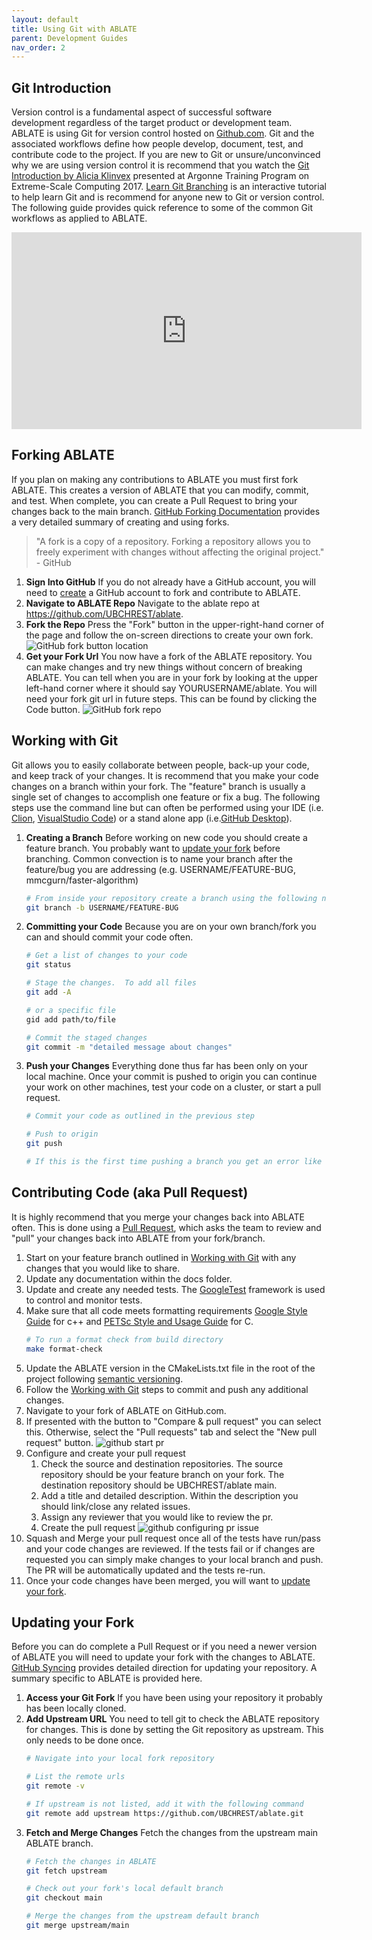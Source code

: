 ```yaml
---
layout: default
title: Using Git with ABLATE
parent: Development Guides
nav_order: 2
---
```


## Git Introduction

Version control is a fundamental aspect of successful software development regardless of the target product or development team.  ABLATE is using Git for version control hosted on [Github.com](https://github.com/UBCHREST/ablate).  Git and the associated workflows define how people develop, document, test, and contribute code to the project.  If you are new to Git or unsure/unconvinced why we are using version control it is recommend that you watch the [Git Introduction by Alicia Klinvex](https://www.youtube.com/watch?v=0dkvuC8MzPI) presented at Argonne Training Program on Extreme-Scale Computing 2017.  [Learn Git Branching](https://learngitbranching.js.org) is an interactive tutorial to help learn Git and is recommend for anyone new to Git or version control. The following guide provides quick reference to some of the common Git workflows as applied to ABLATE.

<iframe width="560" height="315" src="https://www.youtube-nocookie.com/embed/0dkvuC8MzPI" title="YouTube video player" frameborder="0" allow="accelerometer; autoplay; clipboard-write; encrypted-media; gyroscope; picture-in-picture" allowfullscreen></iframe>

## Forking ABLATE
If you plan on making any contributions to ABLATE you must first fork ABLATE.  This creates a version of ABLATE that you can modify, commit, and test. When complete, you can create a Pull Request to bring your changes back to the main branch. [GitHub Forking Documentation](https://docs.github.com/en/github/getting-started-with-github/fork-a-repo) provides a very detailed summary of creating and using forks.

> "A fork is a copy of a repository. Forking a repository allows you to freely experiment with changes without affecting the original project." - GitHub

1. **Sign Into GitHub**  If you do not already have a GitHub account, you will need to [create](https://github.com/join) a GitHub account to fork and contribute to ABLATE.  
1. **Navigate to ABLATE Repo** Navigate to the ablate repo at https://github.com/UBCHREST/ablate.
1. **Fork the Repo**  Press the "Fork" button in the upper-right-hand corner of the page and follow the on-screen directions to create your own fork.
   ![GitHub fork button location](assets/github_fork_button.png)
1. **Get your Fork Url** You now have a fork of the ABLATE repository.  You can make changes and try new things without concern of breaking ABLATE.  You can tell when you are in your fork by looking at the upper left-hand corner where it should say YOURUSERNAME/ablate.  You will need your fork git url in future steps.  This can be found by clicking the Code button.
   ![GitHub fork repo](assets/github_fork_repo.png)

## Working with Git
Git allows you to easily collaborate between people, back-up your code, and keep track of your changes. It is recommend that you make your code changes on a branch within your fork. The "feature" branch is usually a single set of changes to accomplish one feature or fix a bug.  The following steps use the command line but can often be performed using your IDE (i.e. [Clion](https://www.jetbrains.com/clion/), [VisualStudio Code](https://code.visualstudio.com)) or a stand alone app (i.e.[GitHub Desktop](https://desktop.github.com)).

1. **Creating a Branch** Before working on new code you should create a feature branch.  You probably want to [update your fork](#updating-your-fork) before branching.  Common convection is to name your branch after the feature/bug you are addressing (e.g. USERNAME/FEATURE-BUG, mmcgurn/faster-algorithm)
   ```bash
   # From inside your repository create a branch using the following naming template
   git branch -b USERNAME/FEATURE-BUG
   ```
2. **Committing your Code** Because you are on your own branch/fork you can and should commit your code often.
   ```bash
   # Get a list of changes to your code
   git status
   
   # Stage the changes.  To add all files
   git add -A

   # or a specific file
   gid add path/to/file
   
   # Commit the staged changes
   git commit -m "detailed message about changes"
   ```
3. **Push your Changes**  Everything done thus far has been only on your local machine.  Once your commit is pushed to origin you can continue your work on other machines, test your code on a cluster, or start a pull request.
   ```bash
   # Commit your code as outlined in the previous step
   
   # Push to origin
   git push
   
   # If this is the first time pushing a branch you get an error like "fatal: The current branch mcgurn/doc-getting-started has no upstream branch." Follow the on screen instructions to set the remote information and push. 
   ```

## Contributing Code (aka Pull Request)
It is highly recommend that you merge your changes back into ABLATE often.  This is done using a [Pull Request](https://docs.github.com/en/github/collaborating-with-issues-and-pull-requests/about-pull-requests), which asks the team to review and "pull" your changes back into ABLATE from your fork/branch. 
1. Start on your feature branch outlined in [Working with Git](#working-with-git) with any changes that you would like to share.
1. Update any documentation within the docs folder.
1. Update and create any needed tests.  The [GoogleTest](https://github.com/google/googletest) framework is used to control and monitor tests.
1. Make sure that all code meets formatting requirements [Google Style Guide](https://google.github.io/styleguide/) for c++ and [PETSc Style and Usage Guide](https://docs.petsc.org/en/latest/developers/style/) for C.
    ```bash
    # To run a format check from build directory
    make format-check
    ```
1. Update the ABLATE version in the CMakeLists.txt file in the root of the project following [semantic versioning](https://semver.org/).
1. Follow the [Working with Git](#working-with-git) steps to commit and push any additional changes.
1. Navigate to your fork of ABLATE on GitHub.com.
1. If presented with the button to "Compare & pull request" you can select this.  Otherwise, select the "Pull requests" tab and select the "New pull request" button.
   ![github start pr](assets/github_start_pr.png)
1. Configure and create your pull request
   1. Check the source and destination repositories.  The source repository should be your feature branch on your fork.  The destination repository should be UBCHREST/ablate main.
   1. Add a title and detailed description.  Within the description you should link/close any related issues.
   1. Assign any reviewer that you would like to review the pr.
   1. Create the pull request
   ![github configuring pr issue](assets/github_issue_pr.png)
1. Squash and Merge your pull request once all of the tests have run/pass and your code changes are reviewed.  If the tests fail or if changes are requested you can simply make changes to your local branch and push.  The PR will be automatically updated and the tests re-run.
1. Once your code changes have been merged, you will want to [update your fork](#updating-your-fork).

## Updating your Fork
Before you can do complete a Pull Request or if you need a newer version of ABLATE you will need to update your fork with the changes to ABLATE.  [GitHub Syncing](https://docs.github.com/en/github/getting-started-with-github/fork-a-repo#step-3-configure-git-to-sync-your-fork-with-the-original-spoon-knife-repository) provides detailed direction for updating your repository. A summary specific to ABLATE is provided here.

1. **Access your Git Fork** If you have been using your repository it probably has been locally cloned.
2. **Add Upstream URL** You need to tell git to check the ABLATE repository for changes.  This is done by setting the Git repository as upstream.  This only needs to be done once.
   ```bash
   # Navigate into your local fork repository
   
   # List the remote urls
   git remote -v
   
   # If upstream is not listed, add it with the following command
   git remote add upstream https://github.com/UBCHREST/ablate.git
   ```
2. **Fetch and Merge Changes** Fetch the changes from the upstream main ABLATE branch.
   ```bash
   # Fetch the changes in ABLATE
   git fetch upstream
   
   # Check out your fork's local default branch
   git checkout main
   
   # Merge the changes from the upstream default branch
   git merge upstream/main
   ```
